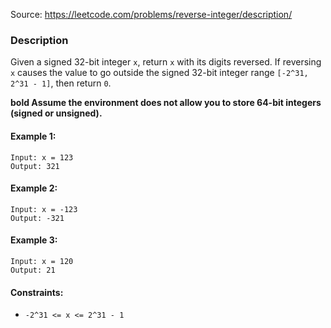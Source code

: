 Source: https://leetcode.com/problems/reverse-integer/description/

### Description

Given a signed 32-bit integer `x`, return `x` with its digits reversed. If reversing `x` causes the value to go outside the signed 32-bit integer range `[-2^31, 2^31 - 1]`, then return `0`.


**bold Assume the environment does not allow you to store 64-bit integers (signed or unsigned).**

#### Example 1:
```
Input: x = 123
Output: 321
```

#### Example 2:
```
Input: x = -123
Output: -321
```

#### Example 3:
```
Input: x = 120
Output: 21
```

#### Constraints:

* `-2^31 <= x <= 2^31 - 1`